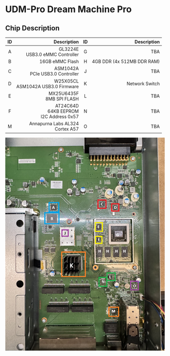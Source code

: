 # UDM-Pro Dream Machine Pro

## Chip Description
| ID  | Description  | ID  | Description  |
|:---:|-------------:|:---:| ------------:|
| A   | GL3224E</br>USB3.0 eMMC Controller         | G   | TBA         |
| B   | 16GB eMMC Flash         | H   | 4GB DDR (4x 512MB DDR RAM)         |
| C   | ASM1042A</br>PCIe USB3.0 Controller         | J   | TBA         |
| D   | W25X05CL</br>ASM1042A USB3.0 Firmware         | K   | Network Switch         |
| E   | MX25U6435F</br>8MB SPI FLASH | L   | TBA         |
| F   | AT24C64D</br>64KB EEPROM</br>I2C Address 0x57         | N   | TBA         |
| M   | Annapurna Labs AL324</br>Cortex A57         | O   | TBA         |


![alt text](https://github.com/elpamsoft-com/UDMPro-Recovery/blob/a29810ae2643b0e97c9cad9502666dbc3a402e63/UDMPro-Board.png "UDM-Pro Board")
